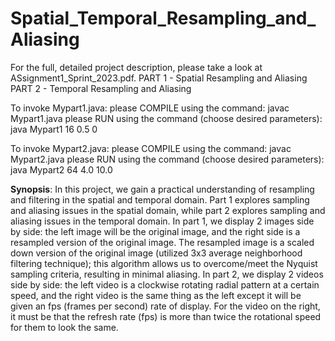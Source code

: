 # Spatial_Temporal_Resampling_and_Aliasing
 
For the full, detailed project description, please take a look at ASsignment1_Sprint_2023.pdf.
PART 1 - Spatial Resampling and Aliasing
PART 2 - Temporal Resampling and Aliasing

To invoke Mypart1.java:
please COMPILE using the command: javac Mypart1.java
please RUN using the command (choose desired parameters): java Mypart1 16 0.5 0

To invoke Mypart2.java:
please COMPILE using the command: javac Mypart2.java
please RUN using the command (choose desired parameters): java Mypart2 64 4.0 10.0

**Synopsis**: In this project, we gain a practical understanding of resampling and filtering in the spatial and temporal domain. Part 1 explores sampling and aliasing issues in the spatial domain, while part 2 explores sampling and aliasing issues in the temporal domain. In part 1, we display 2 images side by side: the left image will be the original image, and the right side is a resampled version of the original image. The resampled image is a scaled down version of the original image (utilized 3x3 average neighborhood filtering technique); this algorithm allows us to overcome/meet the Nyquist sampling criteria, resulting in minimal aliasing. In part 2, we display 2 videos side by side: the left video is a clockwise rotating radial pattern at a certain speed, and the right video is the same thing as the left except it will be given an fps (frames per second) rate of display. For the video on the right, it must be that the refresh rate (fps) is more than twice the rotational speed for them to look the same.